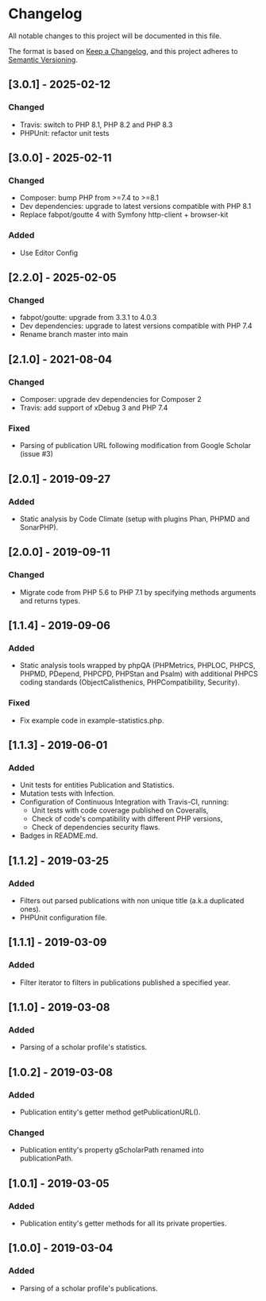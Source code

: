 # Changelog
All notable changes to this project will be documented in this file.

The format is based on [Keep a Changelog][1], and this project adheres to [Semantic Versioning][2].

## [3.0.1] - 2025-02-12
### Changed
- Travis: switch to PHP 8.1, PHP 8.2 and PHP 8.3
- PHPUnit: refactor unit tests

## [3.0.0] - 2025-02-11
### Changed
- Composer: bump PHP from >=7.4 to >=8.1
- Dev dependencies: upgrade to latest versions compatible with PHP 8.1
- Replace fabpot/goutte 4 with Symfony http-client + browser-kit
### Added
- Use Editor Config

## [2.2.0] - 2025-02-05
### Changed
- fabpot/goutte: upgrade from 3.3.1 to 4.0.3
- Dev dependencies: upgrade to latest versions compatible with PHP 7.4
- Rename branch master into main

## [2.1.0] - 2021-08-04
### Changed
- Composer: upgrade dev dependencies for Composer 2
- Travis: add support of xDebug 3 and PHP 7.4
### Fixed
- Parsing of publication URL following modification from Google Scholar (issue #3)

## [2.0.1] - 2019-09-27
### Added
- Static analysis by Code Climate (setup with plugins Phan, PHPMD and SonarPHP).

## [2.0.0] - 2019-09-11
### Changed
- Migrate code from PHP 5.6 to PHP 7.1 by specifying methods arguments and returns types.

## [1.1.4] - 2019-09-06
### Added
- Static analysis tools wrapped by phpQA (PHPMetrics, PHPLOC, PHPCS, PHPMD, PDepend, PHPCPD, PHPStan and Psalm) with
  additional PHPCS coding standards (ObjectCalisthenics, PHPCompatibility, Security).
### Fixed
- Fix example code in example-statistics.php.

## [1.1.3] - 2019-06-01
### Added
- Unit tests for entities Publication and Statistics.
- Mutation tests with Infection.
- Configuration of Continuous Integration with Travis-CI, running:
  - Unit tests with code coverage published on Coveralls, 
  - Check of code's compatibility with different PHP versions,
  - Check of dependencies security flaws.
- Badges in README.md.

## [1.1.2] - 2019-03-25
### Added
- Filters out parsed publications with non unique title (a.k.a duplicated ones).
- PHPUnit configuration file.

## [1.1.1] - 2019-03-09
### Added
- Filter iterator to filters in publications published a specified year.

## [1.1.0] - 2019-03-08
### Added
- Parsing of a scholar profile's statistics.

## [1.0.2] - 2019-03-08
### Added
- Publication entity's getter method getPublicationURL().
### Changed
- Publication entity's property gScholarPath renamed into publicationPath.

## [1.0.1] - 2019-03-05
### Added
- Publication entity's getter methods for all its private properties.

## [1.0.0] - 2019-03-04
### Added
- Parsing of a scholar profile's publications.

[1]: https://keepachangelog.com/en/1.0.0
[2]: https://semver.org/spec/v2.0.0.html
